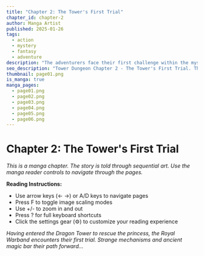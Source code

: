 ```yaml
---
title: "Chapter 2: The Tower's First Trial"
chapter_id: chapter-2
author: Manga Artist
published: 2025-01-26
tags:
  - action
  - mystery
  - fantasy
  - adventure
description: "The adventurers face their first challenge within the mysterious Dragon Tower."
seo_description: "Tower Dungeon Chapter 2 - The Tower's First Trial. The adventure continues!"
thumbnail: page01.png
is_manga: true
manga_pages:
  - page01.png
  - page02.png
  - page03.png
  - page04.png
  - page05.png
  - page06.png
---
```


# Chapter 2: The Tower's First Trial

*This is a manga chapter. The story is told through sequential art. Use the manga reader controls to navigate through the pages.*

**Reading Instructions:**
- Use arrow keys (← →) or A/D keys to navigate pages
- Press F to toggle image scaling modes
- Use +/- to zoom in and out
- Press ? for full keyboard shortcuts
- Click the settings gear (⚙️) to customize your reading experience

*Having entered the Dragon Tower to rescue the princess, the Royal Warband encounters their first trial. Strange mechanisms and ancient magic bar their path forward...*
